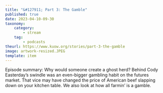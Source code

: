 ```yaml
---
title: "&#127911; Part 3: The Gamble"
published: true
date: 2023-04-10-09-30
taxonomy:
    category:
        - stream
    tag:
        - podcasts
theurl: https://www.kuow.org/stories/part-3-the-gamble
image: artwork-resized.JPEG
template: item
---
```


Episode summary: Why would someone create a ghost herd? Behind Cody Easterday&rsquo;s swindle was an even-bigger gambling habit on the futures market. That vice may have changed the price of American beef slapping down on your kitchen table. We also look at how all farmin&rsquo; is a gamble.
